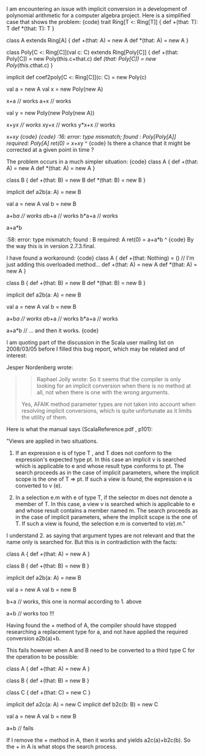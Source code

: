 I am encountering an issue with implicit conversion in a development of polynomial arithmetic for a computer algebra project. Here is a simplified case that shows the problem:
{code}
trait Ring[T <: Ring[T]] {
  def +(that: T): T
  def *(that: T): T
}

class A extends Ring[A] {
  def +(that: A) = new A
  def *(that: A) = new A
}

class Poly[C <: Ring[C]](val c: C) extends Ring[Poly[C]] {
  def +(that: Poly[C]) = new Poly(this.c+that.c)
  def *(that: Poly[C]) = new Poly(this.c*that.c)
}

implicit def coef2poly[C <: Ring[C]](c: C) = new Poly(c)

val a = new A
val x = new Poly(new A)

x+a // works
a+x // works

val y = new Poly(new Poly(new A))

x+y*x // works
x*y+x // works
y*x+x // works

x+x*y
{code}
{code}
<console>:16: error: type mismatch;
 found   : Poly[Poly[A]]
 required: Poly[A]
       ret(0) = x+x*y
                    ^
{code}
Is there a chance that it might be corrected at a given point in time ?

The problem occurs in a much simpler situation:
{code}
class A {
  def +(that: A) = new A
  def *(that: A) = new A
}

class B {
  def +(that: B) = new B
  def *(that: B) = new B
}

implicit def a2b(a: A) = new B

val a = new A
val b = new B

a+b*a // works
a*b+a // works
b*a+a // works

a+a*b

<console>:58: error: type mismatch;
 found   : B
 required: A
       ret(0) = a+a*b
                    ^
{code}
By the way this is in version 2.7.3.final.

I have found a workaround:
{code}
class A {
  def +(that: Nothing) = () // I'm just adding this overloaded method...
  def +(that: A) = new A
  def *(that: A) = new A
}

class B {
  def +(that: B) = new B
  def *(that: B) = new B
}

implicit def a2b(a: A) = new B

val a = new A
val b = new B

a+b*a // works
a*b+a // works
b*a+a // works

a+a*b // ... and then it works.
{code}

I am quoting part of the discussion in the Scala user mailing list on 2008/03/05 before I filled this bug report, which may be related and of interest:

Jesper Nordenberg wrote:
> > Raphael Jolly wrote:
> > So it seems that the compiler is only looking for an implicit conversion
> > when there is no method at all, not when there is one with the wrong
> > arguments. 
> 
> Yes, AFAIK method parameter types are not taken into account when
> resolving implicit conversions, which is quite unfortunate as it limits
> the utility of them.

Here is what the manual says (ScalaReference.pdf , p101):

"Views are applied in two situations.

   1. If an expression e is of type T , and T does not conform to the
expression's expected type pt. In this case an implicit v is searched
which is applicable to e and whose result type conforms to pt. The
search proceeds as in the case of implicit parameters, where the
implicit scope is the one of T => pt. If such a view is found, the
expression e is converted to v (e).

   2. In a selection e.m with e of type T, if the selector m does not
denote a member of T. In this case, a view v is searched which is
applicable to e and whose result contains a member named m. The search
proceeds as in the case of implicit parameters, where the implicit scope
is the one of T. If such a view is found, the selection e.m is converted
to v(e).m."

I understand 2. as saying that argument types are not relevant and that
the name only is searched for. But this is in contradiction with the facts:

class A {
  def +(that: A) = new A
}

class B {
  def +(that: B) = new B
}

implicit def a2b(a: A) = new B

val a = new A
val b = new B

b+a // works, this one is normal according to 1. above

a+b // works too !!!

Having found the + method of A, the compiler should have stopped
researching a replacement type for a, and not have applied the required
conversion a2b(a)+b.

This fails however when A and B need to be converted to a third type C
for the operation to be possible:

class A {
  def +(that: A) = new A
}

class B {
  def +(that: B) = new B
}

class C {
  def +(that: C) = new C
}

implicit def a2c(a: A) = new C
implicit def b2c(b: B) = new C

val a = new A
val b = new B

a+b // fails

If I remove the + method in A, then it works and yields a2c(a)+b2c(b).
So the + in A is what stops the search process.
